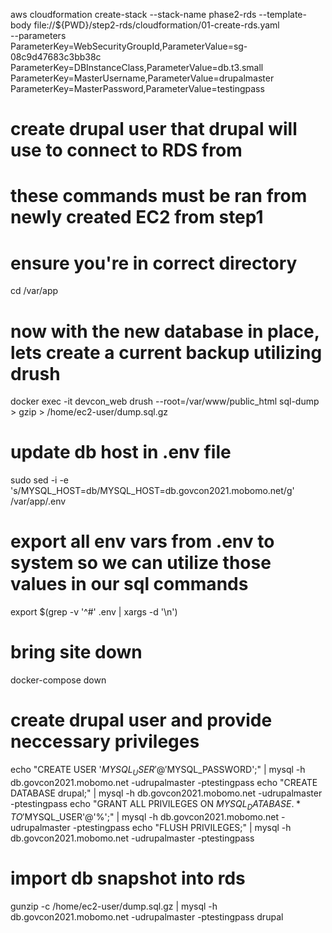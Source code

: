 aws cloudformation create-stack --stack-name phase2-rds --template-body file://${PWD}/step2-rds/cloudformation/01-create-rds.yaml \
--parameters \
ParameterKey=WebSecurityGroupId,ParameterValue=sg-08c9d47683c3bb38c \
ParameterKey=DBInstanceClass,ParameterValue=db.t3.small \
ParameterKey=MasterUsername,ParameterValue=drupalmaster \
ParameterKey=MasterPassword,ParameterValue=testingpass



# create drupal user that drupal will use to connect to RDS from
# these commands must be ran from newly created EC2 from step1

# ensure you're in correct directory
cd /var/app

# now with the new database in place, lets create a current backup utilizing drush
docker exec -it devcon_web drush --root=/var/www/public_html sql-dump > gzip > /home/ec2-user/dump.sql.gz

# update db host in .env file
sudo sed -i -e 's/MYSQL_HOST=db/MYSQL_HOST=db.govcon2021.mobomo.net/g' /var/app/.env

# export all env vars from .env to system so we can utilize those values in our sql commands
export $(grep -v '^#' .env | xargs -d '\n')

# bring site down
docker-compose down

# create drupal user and provide neccessary privileges
echo "CREATE USER '$MYSQL_USER'@'%' IDENTIFIED BY '$MYSQL_PASSWORD';" | mysql -h db.govcon2021.mobomo.net -udrupalmaster -ptestingpass 
echo "CREATE DATABASE drupal;" | mysql -h db.govcon2021.mobomo.net -udrupalmaster -ptestingpass 
echo "GRANT ALL PRIVILEGES ON $MYSQL_DATABASE.* TO '$MYSQL_USER'@'%';" | mysql -h db.govcon2021.mobomo.net -udrupalmaster -ptestingpass 
echo "FLUSH PRIVILEGES;" | mysql -h db.govcon2021.mobomo.net -udrupalmaster -ptestingpass 

# import db snapshot into rds
gunzip -c /home/ec2-user/dump.sql.gz | mysql -h db.govcon2021.mobomo.net -udrupalmaster -ptestingpass drupal


